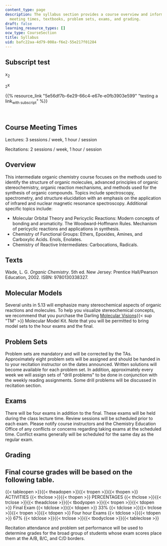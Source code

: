 ```yaml
---
content_type: page
description: The syllabus section provides a course overview and information on course
  meeting times, textbooks, problem sets, exams, and grading.
draft: false
learning_resource_types: []
ocw_type: CourseSection
title: Syllabus
uid: bafc22aa-4d79-008a-f6e2-55e217f01284
---
```

## Subscript test

x<sub>2</sub>

<sub>2</sub>x

{{% resource_link "5e56df7b-6e29-66c4-e67e-e0fb3903e599" "testing a link<sub>with subscript</sub>" %}}

 

## Course Meeting Times

Lectures: 3 sessions / week, 1 hour / session

Recitations: 2 sessions / week, 1 hour / session

## Overview

This intermediate organic chemistry course focuses on the methods used to identify the structure of organic molecules, advanced principles of organic stereochemistry, organic reaction mechanisms, and methods used for the synthesis of organic compounds. Topics include spectroscopy, spectrometry, and structure elucidation with an emphasis on the application of infrared and nuclear magnetic resonance spectroscopy. Additional specific topics include:

- Molecular Orbital Theory and Pericyclic Reactions: Modern concepts of bonding and aromaticity. The Woodward-Hoffmann Rules. Mechanism of pericyclic reactions and applications in synthesis.
- Chemistry of Functional Groups: Ethers, Epoxides, Amines, and Carboxylic Acids. Enols, Enolates.
- Chemistry of Reactive Intermediates: Carbocations, Radicals.

## Texts

Wade, L. G. *Organic Chemistry*. 5th ed. New Jersey: Prentice Hall/Pearson Education, 2002. ISBN: 9780130338327.

## Molecular Models

Several units in 5.13 will emphasize many stereochemical aspects of organic reactions and molecules. To help you visualize stereochemical concepts, we recommend that you purchase the Darling [Molecular Visions](http://www.darlingmodels.com/){{< sup "TM" >}} Molecular Model Kit. Note that you will be permitted to bring model sets to the hour exams and the final.

## Problem Sets

Problem sets are mandatory and will be corrected by the TAs. Approximately eight problem sets will be assigned and should be handed in to your recitation instructor on the dates announced. Written solutions will become available for each problem set. In addition, approximately every week we will assign sets of "drill problems" to be done in conjunction with the weekly reading assignments. Some drill problems will be discussed in recitation section.

## Exams

There will be four exams in addition to the final. These exams will be held during the class lecture time. Review sessions will be scheduled prior to each exam. Please notify course instructors and the Chemistry Education Office of any conflicts or concerns regarding taking exams at the scheduled time. Conflict exams generally will be scheduled for the same day as the regular exam.

## Grading

## Final course grades will be based on the following table.

{{< tableopen >}}{{< theadopen >}}{{< tropen >}}{{< thopen >}}
ACTIVITIES
{{< thclose >}}{{< thopen >}}
PERCENTAGES
{{< thclose >}}{{< trclose >}}{{< theadclose >}}{{< tbodyopen >}}{{< tropen >}}{{< tdopen >}}
Final Exam
{{< tdclose >}}{{< tdopen >}}
33%
{{< tdclose >}}{{< trclose >}}{{< tropen >}}{{< tdopen >}}
Four hour Exams
{{< tdclose >}}{{< tdopen >}}
67%
{{< tdclose >}}{{< trclose >}}{{< tbodyclose >}}{{< tableclose >}}

Recitation attendance and problem set performance will be used to determine grades for the broad group of students whose exam scores place them at the A/B, B/C, and C/D borders.